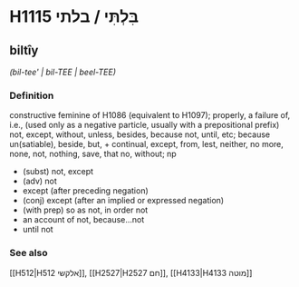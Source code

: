 # H1115 בִּלְתִּי / בלתי

## biltîy

_(bil-tee' | bil-TEE | beel-TEE)_

### Definition

constructive feminine of H1086 (equivalent to H1097); properly, a failure of, i.e., (used only as a negative particle, usually with a prepositional prefix) not, except, without, unless, besides, because not, until, etc; because un(satiable), beside, but, + continual, except, from, lest, neither, no more, none, not, nothing, save, that no, without; np

- (subst) not, except
- (adv) not
- except (after preceding negation)
- (conj) except (after an implied or expressed negation)
- (with prep) so as not, in order not
- an account of not, because...not
- until not

### See also

[[H512|H512 אלקשי]], [[H2527|H2527 חם]], [[H4133|H4133 מוטה]]
